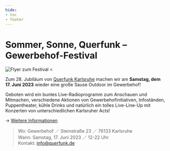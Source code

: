 ```yaml
---
hide:
- toc
- footer
---
```


# Sommer, Sonne, Querfunk – Gewerbehof-Festival

![Flyer zum Festival <](https://gewerbehof-karlsruhe.de/img/fest_flyer_2023.jpg)

Zum 28. Jubiläum von [Querfunk Karlsruhe](https://www.querfunk.de/) machen wir am **Samstag, dem 17. Juni 2023** wieder eine große Sause Outdoor im Gewerbehof!

Geboten wird ein buntes Live-Radioprogramm zum Anschauen und Mitmachen, verschiedene Aktionen von Gewerbehofinitiativen,
Infoständen, Puppentheater, kühle Drinks und natürlich ein tolles Live-Line-Up mit Konzerten von unterschiedlichen Karlsruher Acts!

→ [Weitere Informationen](https://www.querfunk.de/veranstaltung/save-date-sommer-sonne-querfunk-fest-am-17-juni-2023-im-gewerbehof)

> Wo: Gewerbehof ／ Steinstraße 23 ／ 76133 Karlsruhe  
> Wann: Samstag, 17. Juni 2023 ／ 12-22 Uhr  
> Kontakt: info@querfunk.de

